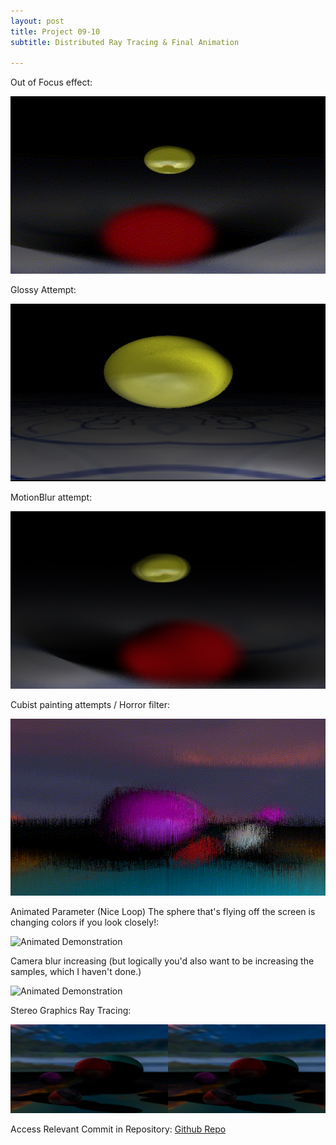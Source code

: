 ```yaml
---
layout: post
title: Project 09-10
subtitle: Distributed Ray Tracing & Final Animation

---
```


Out of Focus effect:

![Tetrahedron](/assets/img/ImageSynthesis/NiceReflect.gif)  

Glossy Attempt:

![Cube?](/assets/img/ImageSynthesis/Gloss.png)  

MotionBlur attempt:

![BorkedReflection](/assets/img/ImageSynthesis/MotionBlurAttempt.png)  

Cubist painting attempts / Horror filter:

![Working Reflections](/assets/img/ImageSynthesis/PaintTest.gif)  

Animated Parameter (Nice Loop) The sphere that's flying off the screen is changing colors if you look closely!:

![Animated Demonstration](/assets/img/ImageSynthesis/ReflectionScene_Loop.gif)  

Camera blur increasing (but logically you'd also want to be increasing the samples, which I haven't done.)

![Animated Demonstration](/assets/img/ImageSynthesis/ReflectionScene.gif)  

Stereo Graphics Ray Tracing:

![Animated Demonstration](/assets/img/ImageSynthesis/Stereo0.png)  

Access Relevant Commit in Repository:
[Github Repo](https://github.com/Kornosky/VIZA654/tree/275f2ba)

